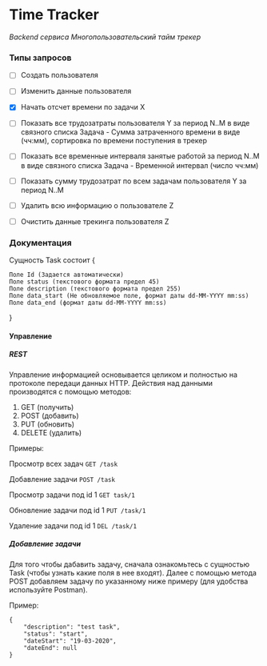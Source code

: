 # Time Tracker

*Backend сервиса Многопользовательский тайм трекер*

### Типы запросов
- [ ] Создать пользователя
- [ ] Изменить данные пользователя
- [X] Начать отсчет времени по задачи X
- [ ] Показать все трудозатраты пользователя Y за период N..M в виде связного списка Задача - Сумма затраченного времени в виде (чч:мм), сортировка по времени поступения в трекер
- [ ] Показать все временные интерваля занятые работой за период N..M в виде связного списка Задача - Временной интервал (число чч:мм)
- [ ] Показать сумму трудозатрат по всем задачам пользователя Y за период N..M
- [ ] Удалить всю информацию о пользователе Z
- [ ] Очистить данные трекинга пользователя Z


### Документация

Сущность Task состоит {
	
	Поле Id (Задается автоматически)
	Поле status (текстового формата предел 45)
	Поле description (текстового формата предел 255)
	Поле data_start (Не обновляемое поле, формат даты dd-MM-YYYY mm:ss)
	Поле data_end (формат даты dd-MM-YYYY mm:ss)

}

#### Управление
##### REST
Управление информацией основывается целиком и полностью на протоколе передаци данных HTTP.
Действия над данными производятся с помощью методов:
1. GET (получить)
2. POST (добавить)
3. PUT (обновить)
4. DELETE (удалить)

Примеры:

Просмотр всех задач
`GET /task`


Добавление задачи
`POST /task`


Просмотр задачи под id 1
`GET task/1`


Обновление задачи под id 1
`PUT /task/1`


Удаление задачи под id 1
`DEL /task/1`


##### Добавление задачи
Для того чтобы дабавить задачу, сначала ознакомьтесь с сущностью Task (чтобы узнать какие поля в нее входят).
Далее с помощью метода POST добавляем задачу по указанному ниже примеру (для удобства используйте Postman). 

Пример:

```
{
    "description": "test task",
    "status": "start",
    "dateStart": "19-03-2020",
    "dateEnd": null
}
```

